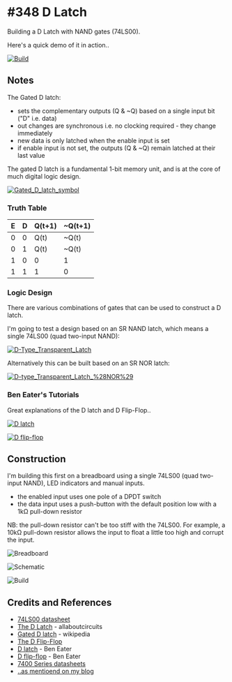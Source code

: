 # #348 D Latch

Building a D Latch with NAND gates (74LS00).

Here's a quick demo of it in action..

[![Build](./assets/DLatch_build.jpg?raw=true)](https://youtu.be/qgyVF3U2MOU)

## Notes

The Gated D latch:

* sets the complementary outputs (Q & ~Q) based on a single input bit ("D" i.e. data)
* out changes are synchronous i.e. no clocking required - they change immediately
* new data is only latched  when the enable input is set
* if enable input is not set, the outputs (Q & ~Q) remain latched at their last value

The gated D latch is a fundamental 1-bit memory unit, and is at the core of much digital logic design.

[![Gated_D_latch_symbol](https://upload.wikimedia.org/wikipedia/commons/c/cb/Gated_D_latch_symbol.png)](https://commons.wikimedia.org/wiki/File:Gated_D_latch_symbol.png)


### Truth Table

| E | D | Q(t+1) | ~Q(t+1) |
|---|---|--------|---------|
| 0 | 0 | Q(t)   | ~Q(t)   |
| 0 | 1 | Q(t)   | ~Q(t)   |
| 1 | 0 | 0      | 1       |
| 1 | 1 | 1      | 0       |


### Logic Design

There are various combinations of gates that can be used to construct a D latch.

I'm going to test a design based on an SR NAND latch, which means a single 74LS00 (quad two-input NAND):

[![D-Type_Transparent_Latch](https://upload.wikimedia.org/wikipedia/commons/2/2f/D-Type_Transparent_Latch.svg)](https://en.wikipedia.org/wiki/File:D-Type_Transparent_Latch.svg)

Alternatively this can be built based on an SR NOR latch:

[![D-type_Transparent_Latch_%28NOR%29](https://upload.wikimedia.org/wikipedia/commons/c/cb/D-type_Transparent_Latch_%28NOR%29.svg)](https://en.wikipedia.org/wiki/File:D-type_Transparent_Latch_(NOR).svg)


### Ben Eater's Tutorials

Great explanations of the D latch and D Flip-Flop..

[![D latch](https://img.youtube.com/vi/peCh_859q7Q/0.jpg)](https://www.youtube.com/watch?v=peCh_859q7Q)

[![D flip-flop](https://img.youtube.com/vi/YW-_GkUguMM/0.jpg)](https://www.youtube.com/watch?v=YW-_GkUguMM)


## Construction

I'm building this first on a breadboard using a single 74LS00 (quad two-input NAND), LED indicators and manual inputs.

* the enabled input uses one pole of a DPDT switch
* the data input uses a push-button with the default position low with a 1kΩ pull-down resistor

NB: the pull-down resistor can't be too stiff with the 74LS00. For example, a 10kΩ pull-down resistor allows the input to float a little too high and corrupt the input.


![Breadboard](./assets/DLatch_bb.jpg?raw=true)

![Schematic](./assets/DLatch_schematic.jpg?raw=true)

![Build](./assets/DLatch_build.jpg?raw=true)

## Credits and References
* [74LS00 datasheet](https://www.futurlec.com/74LS/74LS00.shtml)
* [The D Latch](https://www.allaboutcircuits.com/textbook/digital/chpt-10/d-latch/) - allaboutcircuits
* [Gated D latch](https://en.wikipedia.org/wiki/Flip-flop_(electronics)#Gated_D_latch) - wikipedia
* [The D Flip-Flop](http://hyperphysics.phy-astr.gsu.edu/hbase/Electronic/Dflipflop.html#c2)
* [D latch](https://www.youtube.com/watch?v=peCh_859q7Q&list=PLowKtXNTBypGqImE405J2565dvjafglHU&index=7) - Ben Eater
* [D flip-flop](https://www.youtube.com/watch?v=YW-_GkUguMM&list=PLowKtXNTBypGqImE405J2565dvjafglHU&index=8) - Ben Eater
* [7400 Series datasheets](http://www.skot9000.com/ttl/)
* [..as mentioend on my blog](https://blog.tardate.com/2017/10/leap348-d-latch-with-nand-gates.html)

